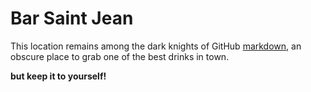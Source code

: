 Bar Saint Jean
=================

This location remains among the dark knights of GitHub
[markdown](http://retaildesignblog.net/2013/06/28/saint-jean-bar-by-thilo-reich-berlin/), an obscure place to grab one of the best drinks in town.

**but keep it to yourself!**